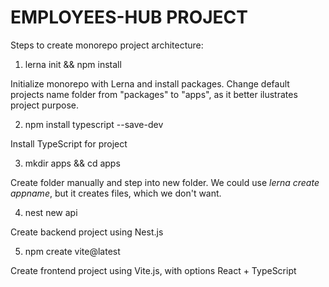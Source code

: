 # EMPLOYEES-HUB PROJECT

Steps to create monorepo project architecture:

1. lerna init && npm install

Initialize monorepo with Lerna and install packages. Change default projects name folder from "packages" to "apps", as it better ilustrates project purpose.

2. npm install typescript --save-dev

Install TypeScript for project 

3. mkdir apps && cd apps

Create folder manually and step into new folder. We could use *lerna create appname*, but it creates files, which we don't want.

4. nest new api

Create backend project using Nest.js

5. npm create vite@latest

Create frontend project using Vite.js, with options React + TypeScript
